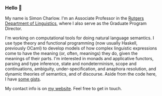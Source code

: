 ### Hello 👋

My name is Simon Charlow. I'm an Associate Professor in the [Rutgers
Department of Linguistics](https://ling.rutgers.edu), where I also serve as
the Graduate Program Director.

I'm working on computational tools for doing natural language semantics. I use
type theory and functional programming (now usually Haskell, previously OCaml)
to develop models of how complex linguistic expressions come to have the
meaning (or, often, meanings) they do, given the meanings of their parts. I'm
interested in monads and applicative functors, parsing and type inference,
state and nondeterminism, scope and continuations, ambiguity,
under-specification, and anaphora resolution, and dynamic theories of
semantics, and of discourse. Aside from the code here, I have [some
gists](https://gist.github.com/schar).

My contact info is on [my website](https://simoncharlow.com). Feel free to get
in touch.
